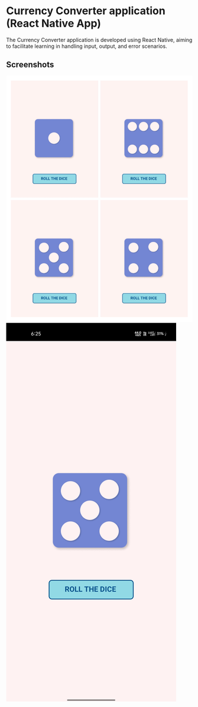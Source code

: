 # Currency Converter application (React Native App)
The Currency Converter application is developed using React Native, aiming to facilitate learning in handling input, output, and error scenarios.

## Screenshots

![App Screenshot](S1.jpg)
![App Screenshot](S2.jpg) 
